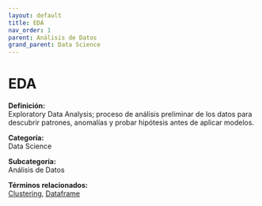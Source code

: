 ```yaml
---
layout: default
title: EDA
nav_order: 1
parent: Análisis de Datos
grand_parent: Data Science
---
```


# EDA

**Definición:**  
Exploratory Data Analysis; proceso de análisis preliminar de los datos para descubrir patrones, anomalías y probar hipótesis antes de aplicar modelos.

**Categoría:**  
Data Science  

**Subcategoría:**  
Análisis de Datos

**Términos relacionados:**  
[Clustering](https://maleniski.github.io/diccionario-angl-tec-mx/docs/data-science/análisis-de-datos/clustering.html), [Dataframe](https://maleniski.github.io/diccionario-angl-tec-mx/docs/data-science/análisis-de-datos/dataframe.html)
